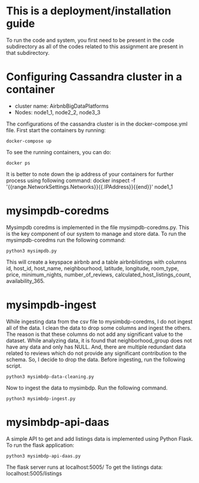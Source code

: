# This is a deployment/installation guide

To run the code and system, you first need to be present in the code subdirectory as all of the codes related to this assignment are present in that subdirectory.

# Configuring Cassandra cluster in a container

- cluster name: AirbnbBigDataPlatforms
- Nodes: node1_1, node2_2, node3_3

The configurations of the cassandra cluster is in the docker-compose.yml file. First start the containers by running:

	docker-compose up

To see the running containers, you can do:

	docker ps

It is better to note down the ip address of your containers for further process using following command:
	docker inspect -f '{{range.NetworkSettings.Networks}}{{.IPAddress}}{{end}}' node1_1


# mysimpdb-coredms

Mysimpdb coredms is implemented in the file mysimpdb-coredms.py. This is the key component of our system to manage and store data. To run the mysimpdb-coredms run the following command:

	python3 mysimpdb.py

This will create a keyspace airbnb and a table airbnblistings with columns id, host_id, host_name, neighbourhood, latitude, longitude, room_type, price, minimum_nights, number_of_reviews, calculated_host_listings_count, availability_365.

# mysimpdb-ingest

While ingesting data from the csv file to mysimbdp-coredms, I do not ingest all of the data. I clean the data to drop some columns and ingest the others. The reason is that these columns do not add any significant value to the dataset. While analyzing data, it is found that neighborhood_group does not have any data and only has NULL. And, there are multiple redundant data related to reviews which do not provide any significant contribution to the schema. So, I decide to drop the data. Before ingesting, run the following script. 

	python3 mysimbdp-data-cleaning.py

Now to ingest the data to mysimbdp. Run the following command. 

	python3 mysimbdp-ingest.py

# mysimbdp-api-daas

A simple API to get and add listings data is implemented using Python Flask. To run the flask application:

	python3 mysimbdp-api-daas.py

The flask server runs at localhost:5005/
To get the listings data: localhost:5005/listings